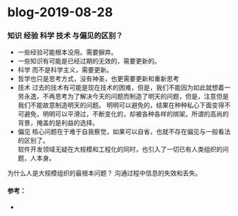 # blog-2019-08-28

###  知识 经验 科学 技术 与偏见的区别？

+ 一些经验可能根本没用。需要摒弃。
+ 一些知识有可能是已经过期的无效的，需要更新的。
+ 科学 而不是科学主义，需要更新。
+ 哲学也只是思考方式，没有神圣，也更需要更新和重新思考
+ 技术 过去的技术有可能是现在技术的困难，但是，我们不能因为如此就想着一劳永逸，不再思考为了解决今天的问题而制造了明天的问题，但是，注意但是我们不能故意制造明天的问题。
   明明可以避免的，结果在种种私心下面变得不可避免，明明可以平滑过，不断变化的，却被各种各样的绑架。所谓的高尚的背景，掩盖的是利益的选择。
+ 偏见  核心问题在于难于自我察觉，如果可以自省，也就不存在偏见与一般看法的区别了。   
  软件开发领域无疑在大规模和工程化的同时，也引入了一切已有人类组织的问题，人本身。
  
为什么人是大规模组织的最根本问题？  沟通过程中信息的失效和丢失。
   


#### 参考：
+ 